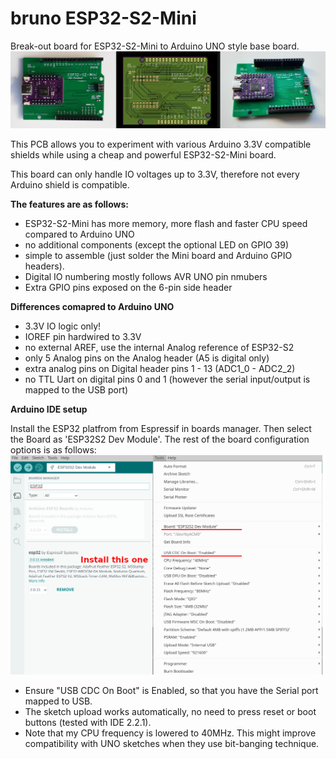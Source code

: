 # bruno ESP32-S2-Mini 
Break-out board for ESP32-S2-Mini to Arduino UNO style base board.
![Board image](https://github.com/ole00/bruno-esp32s2mini/raw/master/img/bruno-esp32s2mini.jpg "bruno-esp32s2mini")

This PCB allows you to experiment with various Arduino 3.3V compatible shields while using a cheap
and powerful ESP32-S2-Mini board. 

This board can only handle IO voltages up to 3.3V, therefore not every Arduino shield is compatible.

**The features are as follows:**
- ESP32-S2-Mini has more memory, more flash and faster CPU speed compared to Arduino UNO
- no additional components (except the optional LED on GPIO 39)
- simple to assemble (just solder the Mini board and Arduino GPIO headers).
- Digital IO numbering mostly follows AVR UNO pin nmubers
- Extra GPIO pins exposed on the 6-pin side header

**Differences comapred to Arduino UNO**
- 3.3V IO logic only!
- IOREF pin hardwired to 3.3V
- no external AREF, use the internal Analog reference of ESP32-S2
- only 5 Analog pins on the Analog header (A5 is digital only)
- extra analog pins on Digital header pins 1 - 13 (ADC1_0 - ADC2_2)
- no TTL Uart on digital pins 0 and 1 (however the serial input/output is mapped
  to the USB port)

 **Arduino IDE setup**
 
 Install the ESP32 platfrom from Espressif in boards manager. Then select the Board as 'ESP32S2 Dev Module'.
 The rest of the board configuration options is as follows:
![Board image](https://github.com/ole00/bruno-esp32s2mini/raw/master/img/bruno-esp32s2mini-ide.png "bruno-esp32s2mini-ide")

- Ensure "USB CDC On Boot" is Enabled, so that you have the Serial port mapped to USB.
- The sketch upload works automatically, no need to press reset or boot buttons (tested with IDE 2.2.1).
- Note that my CPU frequency is lowered to 40MHz. This might improve compatibility with UNO sketches when they use
  bit-banging technique.
